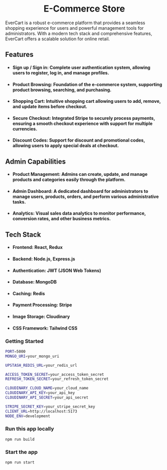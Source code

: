 <h1 align="center">E-Commerce Store</h1>

<p>EverCart is a robust e-commerce platform that provides a seamless shopping experience for users and powerful management tools for administrators. With a modern tech stack and comprehensive features, EverCart offers a scalable solution for online retail.</p>

<h2 id="features">Features</h2>

<ul>
  <li>
    <h4 id="sign-up--sign-in">Sign up / Sign in: Complete user authentication system, allowing users to register, log in, and manage profiles.</h4>
  </li>
  <li>
    <h4 id="product-browsing">Product Browsing: Foundation of the e-commerce system, supporting product browsing, searching, and purchasing.</h4>
  </li>
  <li>
    <h4 id="shopping-cart">Shopping Cart: Intuitive shopping cart allowing users to add, remove, and update items before checkout.</h4>
  </li>
  <li>
    <h4 id="secure-checkout">Secure Checkout: Integrated Stripe to securely process payments, ensuring a smooth checkout experience with support for multiple currencies.</h4>
  </li>
  <li>
    <h4 id="discount-codes">Discount Codes: Support for discount and promotional codes, allowing users to apply special deals at checkout.</h4>
  </li>
</ul>

<h2 id="admin-capabilities">Admin Capabilities</h2>

<ul>
  <li>
    <h4 id="product-management">Product Management: Admins can create, update, and manage products and categories easily through the platform.</h4>
  </li>
  <li>
    <h4 id="admin-dashboard">Admin Dashboard: A dedicated dashboard for administrators to manage users, products, orders, and perform various administrative tasks.</h4>
  </li>
  <li>
    <h4 id="analytics">Analytics: Visual sales data analytics to monitor performance, conversion rates, and other business metrics.</h4>
  </li>
</ul>

<h2 id="tech-stack">Tech Stack</h2>

<ul>
  <li>
    <h4 id="frontend">Frontend: <strong>React</strong>, <strong>Redux</strong></h4>
  </li>
  <li>
    <h4 id="backend">Backend: <strong>Node.js</strong>, <strong>Express.js</strong></h4>
  </li>
  <li>
    <h4 id="authentication-1">Authentication: <strong>JWT (JSON Web Tokens)</strong></h4>
  </li>
  <li>
    <h4 id="database-1">Database: <strong>MongoDB</strong></h4>
  </li>
  <li>
    <h4 id="caching">Caching: <strong>Redis</strong></h4>
  </li>
  <li>
    <h4 id="payment-processing">Payment Processing: <strong>Stripe</strong></h4>
  </li>
  <li>
    <h4 id="image-storage">Image Storage: <strong>Cloudinary</strong></h4>
  </li>
  <li>
    <h4 id="css-framework">CSS Framework: <strong>Tailwind CSS</strong></h4>
  </li>
</ul>

### Getting Started
```bash
PORT=5000
MONGO_URI=your_mongo_uri

UPSTASH_REDIS_URL=your_redis_url

ACCESS_TOKEN_SECRET=your_access_token_secret
REFRESH_TOKEN_SECRET=your_refresh_token_secret

CLOUDINARY_CLOUD_NAME=your_cloud_name
CLOUDINARY_API_KEY=your_api_key
CLOUDINARY_API_SECRET=your_api_secret

STRIPE_SECRET_KEY=your_stripe_secret_key
CLIENT_URL=http://localhost:5173
NODE_ENV=development
```

### Run this app locally

```shell
npm run build
```

### Start the app

```shell
npm run start
```
